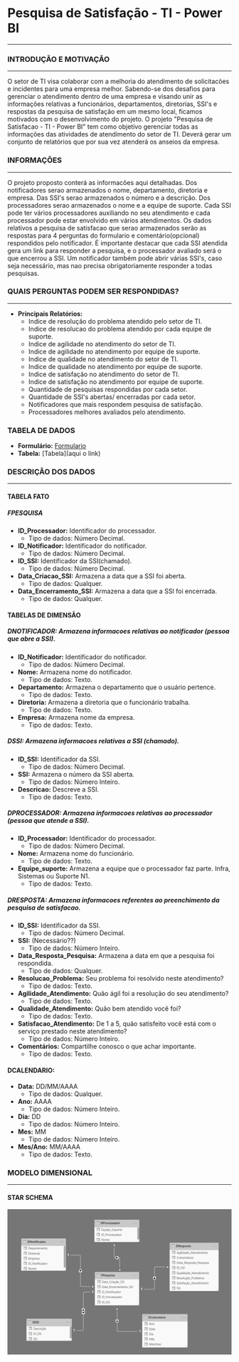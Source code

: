 # Pesquisa de Satisfação - TI - Power BI
---

### INTRODUÇÃO E MOTIVAÇÃO
---
O setor de TI visa colaborar com a melhoria do atendimento de solicitacões e incidentes para uma empresa melhor. Sabendo-se dos desafios para gerenciar o atendimento dentro de uma empresa e visando unir as informações relativas a funcionários, departamentos, diretorias, SSI's e respostas da pesquisa de satisfação em um mesmo local, ficamos motivados com o desenvolvimento do projeto. O projeto "Pesquisa de Satisfacao - TI - Power BI" tem como objetivo gerenciar todas as informações das atividades de atendimento do setor de TI. Deverá gerar um conjunto de relatórios que por sua vez atenderá os anseios da empresa.

### INFORMAÇÕES
---
O projeto proposto conterá as informacões aqui detalhadas. Dos notificadores serao armazenados o nome, departamento, diretoria e empresa. Das SSI's serao armazenados o número e a descrição. Dos processadores serao armazenados o nome e a equipe de suporte. Cada SSI pode ter vários processadores auxiliando no seu atendimento e cada processador pode estar envolvido em vários atendimentos. Os dados relativos a pesquisa de satisfacao que serao armazenados serão as respostas para 4 perguntas do formulario e comentário(opcional) respondidos pelo notificador. É importante destacar que cada SSI atendida gera um link para responder a pesquisa, e o processador avaliado será o que encerrou a SSI. Um notificador também pode abrir várias SSI's, caso seja necessário, mas nao precisa obrigatoriamente responder a todas pesquisas.


### QUAIS PERGUNTAS PODEM SER RESPONDIDAS?
---
* **Principais Relatórios:**
    - Indice de resolução do problema atendido pelo setor de TI.
    - Indice de resolucao do problema atendido por cada equipe de suporte.
    - Indice de agilidade no atendimento do setor de TI.
    - Indice de agilidade no atendimento por equipe de suporte.
    - Indice de qualidade no atendimento do setor de TI.
    - Indice de qualidade no atendimento por equipe de suporte.
    - Indice de satisfação no atendimento do setor de TI.
    - Indice de satisfação no atendimento por equipe de suporte.
    - Quantidade de pesquisas respondidas por cada setor.
    - Quantidade de SSI's abertas/ encerradas por cada setor.
    - Notificadores que mais respondem pesquisa de satisfação.
    - Processadores melhores avaliados pelo atendimento.
 
### TABELA DE DADOS 

* **Formulário:** [Formulario](https://www.google.com.br/)
* **Tabela:** [Tabela](aqui o link)


### DESCRIÇÃO DOS DADOS
---
#### TABELA FATO

##### FPESQUISA
* **ID_Processador:** Identificador do processador.<br>
    - Tipo de dados: Número Decimal.
* **ID_Notificador:** Identificador do notificador.<br>
    - Tipo de dados: Número Decimal.
* **ID_SSI:** Identificador da SSI(chamado).<br>
    - Tipo de dados: Número Decimal.
* **Data_Criacao_SSI:** Armazena a data que a SSI foi aberta.<br>
    - Tipo de dados: Qualquer.
* **Data_Encerramento_SSI:** Armazena a data que a SSI foi encerrada.<br>
    - Tipo de dados: Qualquer.

#### TABELAS DE DIMENSÃO

##### DNOTIFICADOR: Armazena informacoes relativas ao notificador (pessoa que abre a SSI).<br>
* **ID_Notificador:** Identificador do notificador.<br>
    - Tipo de dados: Número Decimal.
* **Nome:** Armazena nome do notificador.<br>
    - Tipo de dados: Texto.
* **Departamento:** Armazena o departamento que o usuário pertence.<br>
    - Tipo de dados: Texto.
* **Diretoria:** Armazena a diretoria que o funcionário trabalha.<br>
    - Tipo de dados: Texto.
* **Empresa:** Armazena nome da empresa.<br>
    - Tipo de dados: Texto.

##### DSSI: Armazena informacoes relativas a SSI (chamado).<br>
* **ID_SSI:** Identificador da SSI.<br>
    - Tipo de dados: Número Decimal.
* **SSI:** Armazena o número da SSI aberta. <br>
    - Tipo de dados: Número Inteiro.
* **Descricao:** Descreve a SSI.<br>
    - Tipo de dados: Texto.

##### DPROCESSADOR: Armazena informacoes relativas ao processador (pessoa que atende a SSI).<br>
* **ID_Processador:** Identificador do processador.<br>
    - Tipo de dados: Número Decimal.
* **Nome:** Armazena nome do funcionário.<br>
    - Tipo de dados: Texto.
* **Equipe_suporte:** Armazena a equipe que o processador faz parte. Infra, Sistemas ou Suporte N1.<br>
    - Tipo de dados: Texto.

##### DRESPOSTA: Armazena informacoes referentes ao preenchimento da pesquisa de satisfacao.<br>
* **ID_SSI:** Identificador da SSI.<br>
    - Tipo de dados: Número Decimal.
* **SSI:** (Necessário??)<br>
    - Tipo de dados: Número Inteiro.
* **Data_Resposta_Pesquisa:** Armazena a data em que a pesquisa foi respondida.<br>
    - Tipo de dados: Qualquer.
* **Resolucao_Problema:** Seu problema foi resolvido neste atendimento? <br>
    - Tipo de dados: Texto.
* **Agilidade_Atendimento:** Quão ágil foi a resolução do seu atendimento?<br>
    - Tipo de dados: Texto.
* **Qualidade_Atendimento:** Quão bem atendido você foi?<br>
    - Tipo de dados: Texto.
* **Satisfacao_Atendimento:** De 1 a 5, quão satisfeito você está com o serviço prestado neste atendimento?<br>
    - Tipo de dados: Número Inteiro.
* **Comentários:** Compartilhe conosco o que achar importante.<br>
    - Tipo de dados: Texto.


#### DCALENDARIO:
* **Data:** DD/MM/AAAA<br>
    - Tipo de dados: Qualquer.
* **Ano:** AAAA<br>
    - Tipo de dados: Número Inteiro.
* **Dia:** DD<br>
    - Tipo de dados: Número Inteiro.
* **Mes:** MM<br>
    - Tipo de dados: Número Inteiro.
* **Mes/Ano:** MM/AAAA<br>
    - Tipo de dados: Texto.


### MODELO DIMENSIONAL
---
#### STAR SCHEMA

![Alt text](https://github.com/danielasalomao/pesquisa/blob/v1/Star_Schema.png)

